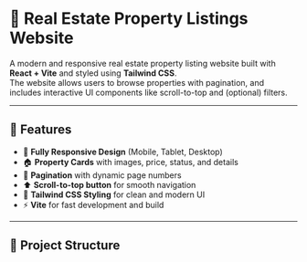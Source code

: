 
# 🏡 Real Estate Property Listings Website

A modern and responsive real estate property listing website built with **React + Vite** and styled using **Tailwind CSS**.  
The website allows users to browse properties with pagination, and includes interactive UI components like scroll-to-top and (optional) filters.

---

## 🚀 Features

- 📱 **Fully Responsive Design** (Mobile, Tablet, Desktop)  
- 🏠 **Property Cards** with images, price, status, and details  
- 📑 **Pagination** with dynamic page numbers  
- ⬆️ **Scroll-to-top button** for smooth navigation  
- 🎨 **Tailwind CSS Styling** for clean and modern UI  
- ⚡ **Vite** for fast development and build  

---

## 📂 Project Structure

